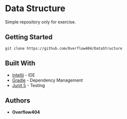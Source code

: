 # Data Structure

Simple repository only for exercise.

## Getting Started

`git clone https://github.com/Overflow404/DataStructure`

## Built With

* [Intellij](https://www.jetbrains.com/idea/) - IDE
* [Gradle](https://gradle.org/) - Dependency Management
* [Junit 5](https://junit.org/junit5/)  -  Testing

## Authors

* **Overflow404** 
